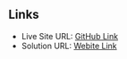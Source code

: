 ## Links

- Live Site URL: [GitHub Link](https://github.com/palashbhasme/blog-preview-card)
- Solution URL: [Webite Link](https://palashbhasme.github.io/blog-preview-card/)

